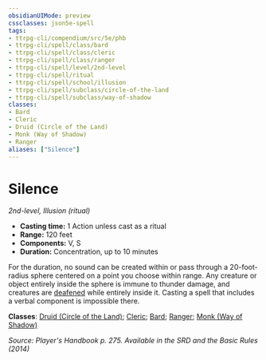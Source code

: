 ```yaml
---
obsidianUIMode: preview
cssclasses: json5e-spell
tags:
- ttrpg-cli/compendium/src/5e/phb
- ttrpg-cli/spell/class/bard
- ttrpg-cli/spell/class/cleric
- ttrpg-cli/spell/class/ranger
- ttrpg-cli/spell/level/2nd-level
- ttrpg-cli/spell/ritual
- ttrpg-cli/spell/school/illusion
- ttrpg-cli/spell/subclass/circle-of-the-land
- ttrpg-cli/spell/subclass/way-of-shadow
classes:
- Bard
- Cleric
- Druid (Circle of the Land)
- Monk (Way of Shadow)
- Ranger
aliases: ["Silence"]
---
```

# Silence
*2nd-level, Illusion (ritual)*  


- **Casting time:** 1 Action unless cast as a ritual
- **Range:** 120 feet
- **Components:** V, S
- **Duration:** Concentration, up to 10 minutes

For the duration, no sound can be created within or pass through a 20-foot-radius sphere centered on a point you choose within range. Any creature or object entirely inside the sphere is immune to thunder damage, and creatures are [deafened](3-Mechanics/CLI/rules/conditions.md#Deafened) while entirely inside it. Casting a spell that includes a verbal component is impossible there.

**Classes**: [Druid (Circle of the Land)](3-Mechanics/CLI/lists/list-spells-classes-druid-circle-of-the-land.md); [Cleric](3-Mechanics/CLI/lists/list-spells-classes-cleric.md); [Bard](3-Mechanics/CLI/lists/list-spells-classes-bard.md); [Ranger](3-Mechanics/CLI/lists/list-spells-classes-ranger.md); [Monk (Way of Shadow)](3-Mechanics/CLI/lists/list-spells-classes-monk-way-of-shadow.md)

*Source: Player's Handbook p. 275. Available in the <span title='Systems Reference Document (5.1)'>SRD</span> and the Basic Rules (2014)*